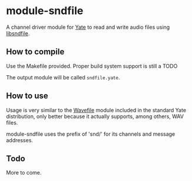 # module-sndfile

A channel driver module for [Yate](https://yate.null.ro) to read and write
audio files using [libsndfile](http://www.mega-nerd.com/libsndfile/).

## How to compile

Use the Makefile provided. Proper build system support is still a TODO

The output module will be called `sndfile.yate`.

## How to use

Usage is very similar to the [Wavefile](http://docs.yate.ro/wiki/Wavefile)
module included in the standard Yate distribution, only better because it
actually supports, among others, WAV files.

module-sndfile uses the prefix of 'snd/' for its channels and message addresses.

## Todo

More to come.
